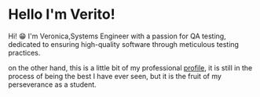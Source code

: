 # Hello I'm Verito!

Hi! 😁 I'm Veronica,Systems Engineer with a passion for QA testing, dedicated to ensuring high-quality software through meticulous testing practices.

on the other hand, this is a little bit of my professional [profile](https://www.linkedin.com/in/veronica-botero-garcia-a9b963246), it is still in the process of being the best I have ever seen, but it is the fruit of my perseverance as a student.
